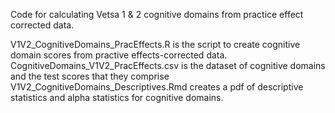 Code for calculating Vetsa 1 & 2 cognitive domains from practice effect corrected data.

V1V2_CognitiveDomains_PracEffects.R is the script to create cognitive domain scores from practive effects-corrected data.
CognitiveDomains_V1V2_PracEffects.csv is the dataset of cognitive domains and the test scores that they comprise
V1V2_CognitiveDomains_Descriptives.Rmd creates a pdf of descriptive statistics and alpha statistics for cognitive domains.